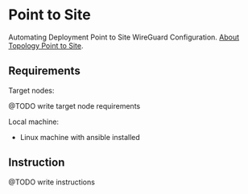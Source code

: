 # Point to Site

Automating Deployment Point to Site WireGuard Configuration. [About Topology Point to Site](https://www.procustodibus.com/blog/2020/11/wireguard-point-to-site-config/).

## Requirements

Target nodes:

@TODO write target node requirements

Local machine:

- Linux machine with ansible installed

## Instruction

@TODO write instructions
